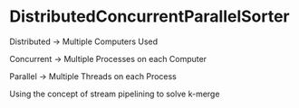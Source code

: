 # DistributedConcurrentParallelSorter


Distributed -> Multiple Computers Used

Concurrent -> Multiple Processes on each Computer

Parallel -> Multiple Threads on each Process

Using the concept of stream pipelining to solve k-merge
